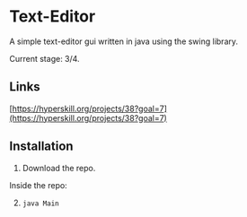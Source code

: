 # Text-Editor
A simple text-editor gui written in java using the swing library.

Current stage: 3/4.

## Links
[https://hyperskill.org/projects/38?goal=7](https://hyperskill.org/projects/38?goal=7)

## Installation
1. Download the repo.

Inside the repo:

2. ```java Main```

